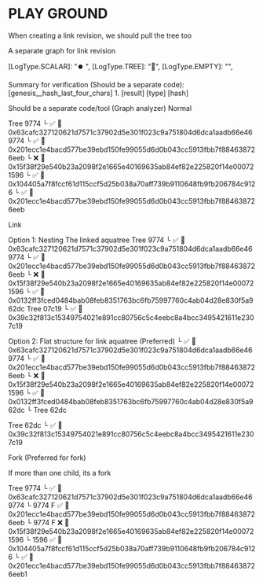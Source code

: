 
# PLAY GROUND

When creating a link revision, we should pull the tree too

A separate graph for link revision

[LogType.SUCCESS]: "✅",
[LogType.INFO]: "✨",
[LogType.ERROR]: "❌",
[LogType.FINAL_ERROR]: "🚫",
[LogType.WARNING]: "🚨",
[LogType.HINT]: "💡",
[LogType.DEBUGDATA]: "🐞",
[LogType.ARROW]: "➡️",
[LogType.FILE]: "📄",
[LogType.LINK]: "🔗",
[LogType.SIGNATURE]: "🔏",
[LogType.WITNESS]: "👀",
[LogType.FORM]: "📝",
[LogType.SCALAR]: "⏺️ ",
[LogType.TREE]: "🌿",
[LogType.EMPTY]: "",


Summary for verification (Should be a separate code):
[genesis__hash_last_four_chars] 1. [result] [type] [hash]


Should be a separate code/tool (Graph analyzer)
Normal

Tree 9774
└ ✅ 📄 0x63cafc327120621d7571c37902d5e301f023c9a751804d6dca1aadb66e469774
└ ✅ 🔏 0x201ecc1e4bacd577be39ebd150fe99055d6d0b043cc5913fbb7f884638726eeb
└ ❌ 🔏 0x15f38f29e540b23a2098f2e1665e40169635ab84ef82e225820f14e000721596
└ ✅ 👀 0x104405a7f8fccf61d115ccf5d25b038a70aff739b9110648fb9fb206784c9126
└ ✅ 🔏 0x201ecc1e4bacd577be39ebd150fe99055d6d0b043cc5913fbb7f884638726eeb

Link

Option 1: Nesting The linked aquatree
Tree 9774
└ ✅ 📄 0x63cafc327120621d7571c37902d5e301f023c9a751804d6dca1aadb66e469774
└ ✅ 🔏 0x201ecc1e4bacd577be39ebd150fe99055d6d0b043cc5913fbb7f884638726eeb
└ ❌ 🔏 0x15f38f29e540b23a2098f2e1665e40169635ab84ef82e225820f14e000721596
└ ✅ 🔗 0x0132ff3fced0484bab08feb8351763bc6fb75997760c4ab04d28e830f5a962dc
    Tree 07c19
    └ ✅ 📄 0x39c32f813c15349754021e891cc80756c5c4eebc8a4bcc3495421611e2307c19


Option 2: Flat structure for link aquatree (Preferred)
└ ✅ 📄 0x63cafc327120621d7571c37902d5e301f023c9a751804d6dca1aadb66e469774
└ ✅ 🔏 0x201ecc1e4bacd577be39ebd150fe99055d6d0b043cc5913fbb7f884638726eeb
└ ❌ 🔏 0x15f38f29e540b23a2098f2e1665e40169635ab84ef82e225820f14e000721596
└ ✅ 🔗 0x0132ff3fced0484bab08feb8351763bc6fb75997760c4ab04d28e830f5a962dc
    └ Tree 62dc

Tree 62dc
└ ✅ 📄 0x39c32f813c15349754021e891cc80756c5c4eebc8a4bcc3495421611e2307c19


Fork (Preferred for fork)

If more than one child, its a fork

Tree 9774
└ ✅ 📄 0x63cafc327120621d7571c37902d5e301f023c9a751804d6dca1aadb66e469774
└ 9774 F ✅ 🔏 0x201ecc1e4bacd577be39ebd150fe99055d6d0b043cc5913fbb7f884638726eeb
└ 9774 F ❌ 🔏 0x15f38f29e540b23a2098f2e1665e40169635ab84ef82e225820f14e000721596
└ 1596 ✅ 👀 0x104405a7f8fccf61d115ccf5d25b038a70aff739b9110648fb9fb206784c9126
└ ✅ 🔏 0x201ecc1e4bacd577be39ebd150fe99055d6d0b043cc5913fbb7f884638726eeb1